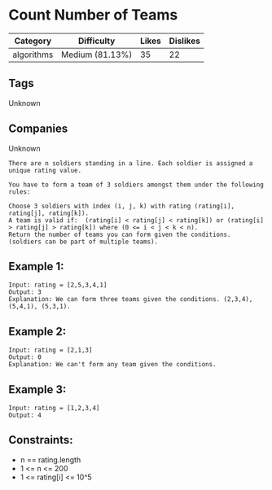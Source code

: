 # Count Number of Teams
|Category|Difficulty|Likes|Dislikes|
|-|-|-|-|
|algorithms|Medium (81.13%)|35|22|

## Tags
Unknown

## Companies
Unknown
```
There are n soldiers standing in a line. Each soldier is assigned a unique rating value.

You have to form a team of 3 soldiers amongst them under the following rules:

Choose 3 soldiers with index (i, j, k) with rating (rating[i], rating[j], rating[k]).
A team is valid if:  (rating[i] < rating[j] < rating[k]) or (rating[i] > rating[j] > rating[k]) where (0 <= i < j < k < n).
Return the number of teams you can form given the conditions. (soldiers can be part of multiple teams).
```

## Example 1:
```
Input: rating = [2,5,3,4,1]
Output: 3
Explanation: We can form three teams given the conditions. (2,3,4), (5,4,1), (5,3,1). 
```
## Example 2:
```
Input: rating = [2,1,3]
Output: 0
Explanation: We can't form any team given the conditions.
```
## Example 3:
```
Input: rating = [1,2,3,4]
Output: 4
```

## Constraints:

* n == rating.length
* 1 <= n <= 200
* 1 <= rating[i] <= 10^5